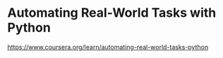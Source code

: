 # Automating Real-World Tasks with Python
https://www.coursera.org/learn/automating-real-world-tasks-python
